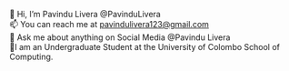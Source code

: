 👋 Hi, I’m Pavindu Livera @PavinduLivera </br>
📫 You can reach me at pavindulivera123@gmail.com </br>
💬 Ask me about anything on Social Media @Pavindu Livera </br>
🔭I am an Undergraduate Student at the University of Colombo School of Computing. 
<!---👀 I’m interested in JavaScript, React.js, Next.js, React Native and Flutter.
🌱 I’m currently Learning Web Development and Mobile Application Development.--->



<!---
PavinduLivera/PavinduLivera is a ✨ special ✨ repository because its `README.md` (this file) appears on your GitHub profile.
You can click the Preview link to take a look at your changes.
--->
